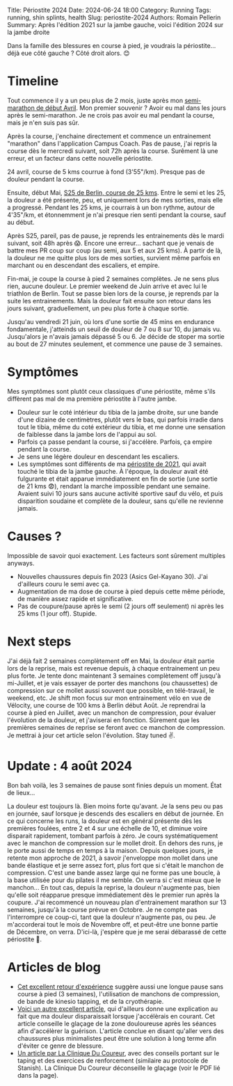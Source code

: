 Title: Périostite 2024
Date: 2024-06-24 18:00
Category: Running
Tags: running, shin splints, health
Slug: periostite-2024
Authors: Romain Pellerin
Summary: Après l'édition 2021 sur la jambe gauche, voici l'édition 2024 sur la jambe droite

Dans la famille des blessures en course à pied, je voudrais la périostite... déjà eue côté gauche ? Côté droit alors. 😊

# Timeline

Tout commence il y a un peu plus de 2 mois, juste après mon [semi-marathon de début Avril]({filename}/lessons-learned-apres-4-ans-de-running.md). Mon premier souvenir ? Avoir eu mal dans les jours après le semi-marathon. Je ne crois pas avoir eu mal pendant la course, mais je n'en suis pas sûr.

Après la course, j'enchaine directement et commence un entrainement "marathon" dans l'application Campus Coach. Pas de pause, j'ai repris la course dès le mercredi suivant, soit 72h après la course. Surêment là une erreur, et un facteur dans cette nouvelle périostite.

24 avril, course de 5 kms courrue à fond (3'55"/km). Presque pas de douleur pendant la course.

Ensuite, début Mai, [S25 de Berlin, course de 25 kms]({filename}/spring-2024.md). Entre le semi et les 25, la douleur a été présente, peu, et uniquement lors de mes sorties, mais elle a progressé. Pendant les 25 kms, je courrais à un bon rythme, autour de 4'35"/km, et étonnemment je n'ai presque rien senti pendant la course, sauf au début.

Après S25, pareil, pas de pause, je reprends les entrainements dès le mardi suivant, soit 48h après 😱. Encore une erreur... sachant que je venais de battre mes PR coup sur coup (au semi, aux 5 et aux 25 kms). À partir de là, la douleur ne me quitte plus lors de mes sorties, survient même parfois en marchant ou en descendant des escaliers, et empire.

Fin-mai, je coupe la course à pied 2 semaines complètes. Je ne sens plus rien, aucune douleur. Le premier weekend de Juin arrive et avec lui le triathlon de Berlin. Tout se passe bien lors de la course, je reprends par la suite les entrainements. Mais la douleur fait ensuite son retour dans les jours suivant, graduellement, un peu plus forte à chaque sortie.

Jusqu'au vendredi 21 juin, où lors d'une sortie de 45 mins en endurance fondamentale, j'atteinds un seuil de douleur de 7 ou 8 sur 10, du jamais vu. Jusqu'alors je n'avais jamais dépassé 5 ou 6. Je décide de stoper ma sortie au bout de 27 minutes seulement, et commence une pause de 3 semaines.

# Symptômes

Mes symptômes sont plutôt ceux classiques d'une périostite, même s'ils diffèrent pas mal de ma première périostite à l'autre jambe.

- Douleur sur le coté intérieur du tibia de la jambe droite, sur une bande d'une dizaine de centimètres, plutôt vers le bas, qui parfois irradie dans tout le tibia, même du coté extérieur du tibia, et me donne une sensation de faiblesse dans la jambe lors de l'appui au sol.
- Parfois ça passe pendant la course, si j'accélère. Parfois, ça empire pendant la course.
- Je sens une légère douleur en descendant les escaliers.
- Les symptômes sont différents de ma [périostite de 2021]({filename}/shin-splints.md), qui avait touché le tibia de la jambe gauche. À l'époque, la douleur avait été fulgurante et était apparue immédiatement en fin de sortie (une sortie de 21 kms 😨), rendant la marche impossible pendant une semaine. Avaient suivi 10 jours sans aucune activité sportive sauf du vélo, et puis disparition soudaine et complète de la douleur, sans qu'elle ne revienne jamais.

# Causes ?

Impossible de savoir quoi exactement. Les facteurs sont sûrement multiples anyways.

- Nouvelles chaussures depuis fin 2023 (Asics Gel-Kayano 30). J'ai d'ailleurs couru le semi avec ça.
- Augmentation de ma dose de course à pied depuis cette même période, de manière assez rapide et significative.
- Pas de coupure/pause après le semi (2 jours off seulement) ni après les 25 kms (1 jour off). Stupide.

# Next steps

J'ai déjà fait 2 semaines complètement off en Mai, la douleur était partie lors de la reprise, mais est revenue depuis, à chaque entrainement un peu plus forte. Je tente donc maintenant 3 semaines complètement off jusqu'à mi-Juillet, et je vais essayer de porter des manchons (ou chaussettes) de compression sur ce mollet aussi souvent que possible, en télé-travail, le weekend, etc. Je shift mon focus sur mon entrainement vélo en vue de Vélocity, une course de 100 kms à Berlin début Août. Je reprendrai la course à pied en Juillet, avec un manchon de compression, pour évaluer l'évolution de la douleur, et j'aviserai en fonction. Sûrement que les premières semaines de reprise se feront avec ce manchon de compression. Je mettrai à jour cet article selon l'évolution. Stay tuned ✌️.

# Update : 4 août 2024

Bon bah voilà, les 3 semaines de pause sont finies depuis un moment. État de lieux...

La douleur est toujours là. Bien moins forte qu'avant. Je la sens peu ou pas en journée, sauf lorsque je descends des escaliers en début de journée. En ce qui concerne les runs, la douleur est en général présente dès les premières foulées, entre 2 et 4 sur une échelle de 10, et diminue voire disparait rapidement, tombant parfois à zéro. Je cours systématiquement avec le manchon de compression sur le mollet droit. En dehors des runs, je le porte aussi de temps en temps à la maison. Depuis quelques jours, je retente mon approche de 2021, à savoir j'enveloppe mon mollet dans une bande élastique et je serre assez fort, plus fort que si c'était le manchon de compression. C'est une bande assez large qui ne forme pas une boucle, à la base utilisée pour du pilates il me semble. On verra si c'est mieux que le manchon... En tout cas, depuis la reprise, la douleur n'augmente pas, bien qu'elle soit réapparue presque immédiatement dès le premier run après la coupure. J'ai recommencé un nouveau plan d'entrainement marathon sur 13 semaines, jusqu'à la course prévue en Octobre. Je ne compte pas l'interrompre ce coup-ci, tant que la douleur n'augmente pas, ou peu. Je m'accorderai tout le mois de Novembre off, et peut-être une bonne partie de Décembre, on verra. D'ici-là, j'espère que je me serai débarassé de cette périostite 🙏.

# Articles de blog

- [Cet excellent retour d'expérience](https://eric.siber.fr/2017/06/03/soigner-une-periostite-tibiale/) suggère aussi une longue pause sans course à pied (3 semaines), l'utilisation de manchons de compression, de bande de kinesio tapping, et de la cryothérapie.
- [Voici un autre excellent article](https://www.ikimashoo.fr/article-se-debarasser-durablement-de-la-periostite-77836497.html), qui d'ailleurs donne une explication au fait que ma douleur disparaissait lorsque j'accélèrais en courant. Cet article conseille le glaçage de la zone douloureuse après les séances afin d'accélèrer la guérison. L'article conclue en disant qu'aller vers des chaussures plus minimalistes peut être une solution à long terme afin d'éviter ce genre de blessure.
- [Un article par La Clinique Du Coureur](https://lacliniqueducoureur.com/coureurs/je-suis-blesse/blessure-a-la-jambe/pathologies/syndrome-de-stress-tibial-mediale-periostite/syndrome-de-stress-tibial-mediale-periostite/), avec des conseils portant sur le taping et des exercices de renforcement (similaire au protocole de Stanish). La Clinique Du Coureur déconseille le glaçage (voir le PDF lié dans la page).
